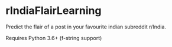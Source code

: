 # rIndiaFlairLearning

Predict the flair of a post in your favourite indian subreddit r/India.

Requires Python 3.6+ (f-string support)
